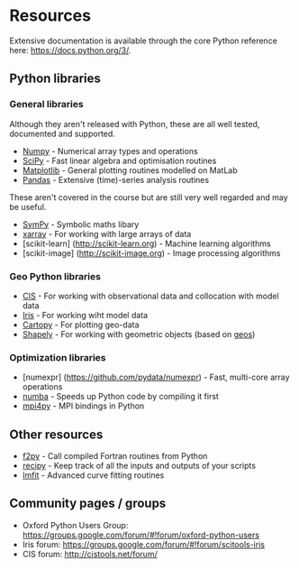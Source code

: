 # Resources

Extensive documentation is available through the core Python reference here: https://docs.python.org/3/.

## Python libraries

### General libraries

Although they aren't released with Python, these are all well tested, documented and supported. 

 * [Numpy](http://docs.scipy.org/doc/numpy/) - Numerical array types and operations
 * [SciPy](http://docs.scipy.org/doc/scipy/reference/) - Fast linear algebra and optimisation routines
 * [Matplotlib](http://matplotlib.org/contents.html) - General plotting routines modelled on MatLab
 * [Pandas](http://pandas.pydata.org/pandas-docs/stable/) - Extensive (time)-series analysis routines

These aren't covered in the course but are still very well regarded and may be useful.

 * [SymPy](http://docs.sympy.org/) - Symbolic maths libary
 * [xarray](http://xarray.pydata.org/en/stable/) - For working with large arrays of data
 * [scikit-learn] (http://scikit-learn.org) - Machine learning algorithms
 * [scikit-image] (http://scikit-image.org) - Image processing algorithms

### Geo Python libraries

 * [CIS](http://cistools.net) - For working with observational data and collocation with model data
 * [Iris](http://scitools.org.uk/iris/) - For working wiht model data
 * [Cartopy](http://scitools.org.uk/cartopy/) - For plotting geo-data
 * [Shapely](https://pypi.python.org/pypi/Shapely) - For working with geometric objects (based on [geos](http://trac.osgeo.org/geos/))
 
### Optimization libraries

 * [numexpr] (https://github.com/pydata/numexpr) - Fast, multi-core array operations
 * [numba](http://numba.pydata.org) - Speeds up Python code by compiling it first
 * [mpi4py](http://pythonhosted.org/mpi4py/) - MPI bindings in Python
 
## Other resources

 * [f2py](https://docs.scipy.org/doc/numpy-dev/f2py/) - Call compiled Fortran routines from Python
 * [recipy](https://github.com/recipy/recipy) - Keep track of all the inputs and outputs of your scripts
 * [lmfit](http://lmfit.github.io/lmfit-py/index.html) - Advanced curve fitting routines
 
## Community pages / groups

 * Oxford Python Users Group: https://groups.google.com/forum/#!forum/oxford-python-users
 * Iris forum: https://groups.google.com/forum/#!forum/scitools-iris
 * CIS forum: http://cistools.net/forum/

